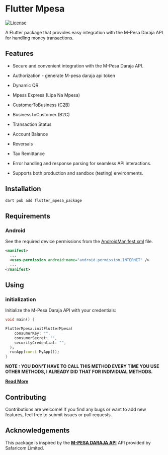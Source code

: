 # Flutter Mpesa

[![License](https://img.shields.io/badge/license-MIT-blue.svg)](https://github.com/eijiotieno-official/flutter_mpesa/blob/main/LICENSE)

A Flutter package that provides easy integration with the M-Pesa Daraja API for handling money transactions.

## Features

- Secure and convenient integration with the M-Pesa Daraja API.
- Authorization - generate M-pesa daraja api token
- Dynamic QR
- Mpess Express (Lipa Na Mpesa)
- CustomerToBusiness (C2B)
- BusinessToCustomer (B2C)
- Transaction Status
- Account Balance
- Reversals
- Tax Remittance

- Error handling and response parsing for seamless API interactions.
- Supports both production and sandbox (testing) environments.

## Installation

```sh
dart pub add flutter_mpesa_package
```

## Requirements

### Android

See the required device permissions from
the [AndroidManifest.xml](android/src/main/AndroidManifest.xml) file.

```xml
<manifest>
  ...
  <uses-permission android:name="android.permission.INTERNET" />
  ...
</manifest>
```

## Using

### initialization

Initialize the M-Pesa Daraja API with your credentials:

```dart
void main() {

FlutterMpesa.initFlutterMpesa(
    consumerKey: "",
    consumerSecret: "",
    securityCredential: "",
  );
  runApp(const MyApp());
}
```

**NOTE : YOU DON'T HAVE TO CALL THIS METHOD EVERY TIME YOU USE OTHER METHODS, I ALREADY DID THAT FOR INDIVIDUAL METHODS.**

[<span style>**Read More**</span>](https://developer.safaricom.co.ke/Documentation)

## Contributing

Contributions are welcome! If you find any bugs or want to add new features, feel free to submit issues or pull requests.

## Acknowledgements

This package is inspired by the [<span style>**M-PESA DARAJA API**</span>](https://developer.safaricom.co.ke/) API provided by Safaricom Limited.
